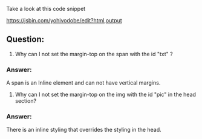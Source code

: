 Take a look at this code snippet

https://jsbin.com/yohivodobe/edit?html,output

## Question: 

1. Why can I not set the margin-top on the span with the id "txt" ? 
### Answer:
A span is an Inline element and can not have vertical margins.

1. Why can I not set the margin-top on the img with the id "pic" in the head section?
### Answer:
There is an inline styling that overrides the styling in the head.